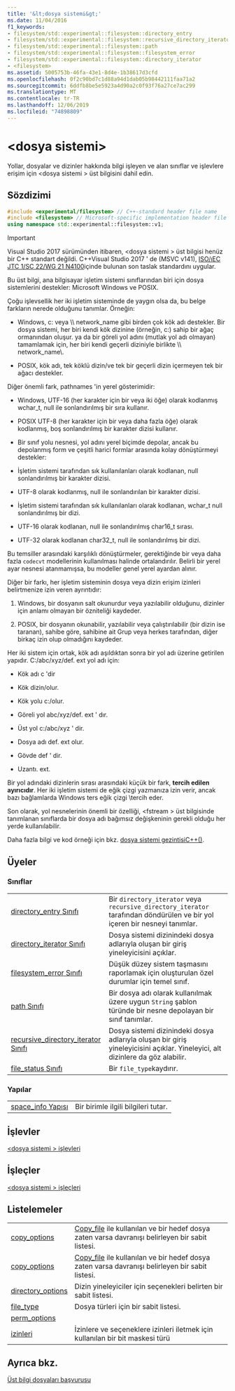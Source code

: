 ```yaml
---
title: '&lt;dosya sistemi&gt;'
ms.date: 11/04/2016
f1_keywords:
- filesystem/std::experimental::filesystem::directory_entry
- filesystem/std::experimental::filesystem::recursive_directory_iterator
- filesystem/std::experimental::filesystem::path
- filesystem/std::experimental::filesystem::filesystem_error
- filesystem/std::experimental::filesystem::directory_iterator
- <filesystem>
ms.assetid: 5005753b-46fa-43e1-8d4e-1b38617d3cfd
ms.openlocfilehash: 0f2c90bd7c1d88a94d1dab05b98442111faa71a2
ms.sourcegitcommit: 6ddfb8be5e5923a4d90a2c0f93f76a27ce7ac299
ms.translationtype: MT
ms.contentlocale: tr-TR
ms.lasthandoff: 12/06/2019
ms.locfileid: "74898809"
---
```

# <a name="ltfilesystemgt"></a>&lt;dosya sistemi&gt;

Yollar, dosyalar ve dizinler hakkında bilgi işleyen ve alan sınıflar ve işlevlere erişim için &lt;dosya sistemi > üst bilgisini dahil edin.

## <a name="syntax"></a>Sözdizimi

```cpp
#include <experimental/filesystem> // C++-standard header file name
#include <filesystem> // Microsoft-specific implementation header file name
using namespace std::experimental::filesystem::v1;
```

> [!IMPORTANT]
> Visual Studio 2017 sürümünden itibaren, \<dosya sistemi > üst bilgisi henüz bir C++ standart değildi. C++Visual Studio 2017 ' de (MSVC v141), [ISO/ıEC JTC 1/SC 22/WG 21 N4100](http://www.open-std.org/jtc1/sc22/wg21/docs/papers/2014/n4100.pdf)içinde bulunan son taslak standardını uygular.

Bu üst bilgi, ana bilgisayar işletim sistemi sınıflarından biri için dosya sistemlerini destekler: Microsoft Windows ve POSIX.

Çoğu işlevsellik her iki işletim sisteminde de yaygın olsa da, bu belge farkların nerede olduğunu tanımlar. Örneğin:

- Windows, c: veya \\\ network_name gibi birden çok kök adı destekler. Bir dosya sistemi, her biri kendi kök dizinine (örneğin, c:\) sahip bir ağaç ormanından oluşur. ya da bir göreli yol adını (mutlak yol adı olmayan) tamamlamak için, her biri kendi geçerli diziniyle birlikte \\\ network_name\\.

- POSIX, kök adı, tek köklü dizin/ve tek bir geçerli dizin içermeyen tek bir ağacı destekler.

Diğer önemli fark, pathnames 'in yerel gösterimidir:

- Windows, UTF-16 (her karakter için bir veya iki öğe) olarak kodlanmış wchar_t, null ile sonlandırılmış bir sıra kullanır.

- POSIX UTF-8 (her karakter için bir veya daha fazla öğe) olarak kodlanmış, boş sonlandırılmış bir karakter dizisi kullanır.

- Bir sınıf yolu nesnesi, yol adını yerel biçimde depolar, ancak bu depolanmış form ve çeşitli harici formlar arasında kolay dönüştürmeyi destekler:

- İşletim sistemi tarafından sık kullanılanları olarak kodlanan, null sonlandırılmış bir karakter dizisi.

- UTF-8 olarak kodlanmış, null ile sonlandırılan bir karakter dizisi.

- İşletim sistemi tarafından sık kullanılanları olarak kodlanan, wchar_t null sonlandırılmış bir dizi.

- UTF-16 olarak kodlanan, null ile sonlandırılmış char16_t sırası.

- UTF-32 olarak kodlanan char32_t, null ile sonlandırılmış bir dizi.

Bu temsiller arasındaki karşılıklı dönüştürmeler, gerektiğinde bir veya daha fazla `codecvt` modellerinin kullanılması halinde ortalandırılır. Belirli bir yerel ayar nesnesi atanmamışsa, bu modeller genel yerel ayardan alınır.

Diğer bir farkı, her işletim sisteminin dosya veya dizin erişim izinleri belirtmenize izin veren ayrıntıdır:

1. Windows, bir dosyanın salt okunurdur veya yazılabilir olduğunu, dizinler için anlamı olmayan bir özniteliği kaydeder.

1. POSIX, bir dosyanın okunabilir, yazılabilir veya çalıştırılabilir (bir dizin ise taranan), sahibe göre, sahibine ait Grup veya herkes tarafından, diğer birkaç izin olup olmadığını kaydeder.

Her iki sistem için ortak, kök adı aşıldıktan sonra bir yol adı üzerine getirilen yapıdır. C:/abc/xyz/def. ext yol adı için:

- Kök adı c 'dir

- Kök dizin/olur.

- Kök yolu c:/olur.

- Göreli yol abc/xyz/def. ext ' dır.

- Üst yol c:/abc/xyz ' dir.

- Dosya adı def. ext olur.

- Gövde def ' dir.

- Uzantı. ext.

Bir yol adındaki dizinlerin sırası arasındaki küçük bir fark, **tercih edilen ayırıcıdır**. Her iki işletim sistemi de eğik çizgi yazmanıza izin verir, ancak bazı bağlamlarda Windows ters eğik çizgi \\tercih eder.

Son olarak, yol nesnelerinin önemli bir özelliği, \<fstream > üst bilgisinde tanımlanan sınıflarda bir dosya adı bağımsız değişkeninin gerekli olduğu her yerde kullanılabilir.

Daha fazla bilgi ve kod örneği için bkz. [dosya sistemi gezintisiC++()](../standard-library/file-system-navigation.md).

## <a name="members"></a>Üyeler

### <a name="classes"></a>Sınıflar

|||
|-|-|
|[directory_entry Sınıfı](../standard-library/directory-entry-class.md)|Bir `directory_iterator` veya `recursive_directory_iterator` tarafından döndürülen ve bir yol içeren bir nesneyi tanımlar.|
|[directory_iterator Sınıfı](../standard-library/directory-iterator-class.md)|Dosya sistemi dizinindeki dosya adlarıyla oluşan bir giriş yineleyicisini açıklar.|
|[filesystem_error Sınıfı](../standard-library/filesystem-error-class.md)|Düşük düzey sistem taşmasını raporlamak için oluşturulan özel durumlar için temel sınıf.|
|[path Sınıfı](../standard-library/path-class.md)|Bir dosya adı olarak kullanılmak üzere uygun `String` şablon türünde bir nesne depolayan bir sınıf tanımlar.|
|[recursive_directory_iterator Sınıfı](../standard-library/recursive-directory-iterator-class.md)|Dosya sistemi dizinindeki dosya adlarıyla oluşan bir giriş yineleyicisini açıklar. Yineleyici, alt dizinlere da göz alabilir.|
|[file_status Sınıfı](../standard-library/file-status-class.md)|Bir `file_type`kaydırır.|

### <a name="structs"></a>Yapılar

|||
|-|-|
|[space_info Yapısı](../standard-library/space-info-structure.md)|Bir birimle ilgili bilgileri tutar.|

## <a name="functions"></a>İşlevler

[\<dosya sistemi > işlevleri](../standard-library/filesystem-functions.md)

## <a name="operators"></a>İşleçler

[\<dosya sistemi > işleçleri](../standard-library/filesystem-operators.md)

## <a name="enumerations"></a>Listelemeler

|||
|-|-|
|[copy_options](../standard-library/filesystem-enumerations.md#copy_options)|[Copy_file](../standard-library/filesystem-functions.md#copy_file) ile kullanılan ve bir hedef dosya zaten varsa davranışı belirleyen bir sabit listesi.|
|[copy_options](../standard-library/filesystem-enumerations.md#copy_options)|[Copy_file](../standard-library/filesystem-functions.md#copy_file) ile kullanılan ve bir hedef dosya zaten varsa davranışı belirleyen bir sabit listesi.|
|[directory_options](../standard-library/filesystem-enumerations.md#directory_options)|Dizin yineleyiciler için seçenekleri belirten bir sabit listesi.|
|[file_type](../standard-library/filesystem-enumerations.md#file_type)|Dosya türleri için bir sabit listesi.|
|[perm_options](../standard-library/filesystem-enumerations.md#perm_options)||
|[izinleri](../standard-library/filesystem-enumerations.md#perms)|İzinlere ve seçeneklere izinleri iletmek için kullanılan bir bit maskesi türü|

## <a name="see-also"></a>Ayrıca bkz.

[Üst bilgi dosyaları başvurusu](../standard-library/cpp-standard-library-header-files.md)
